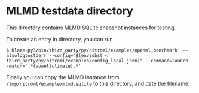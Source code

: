 # MLMD testdata directory

This directory contains MLMD SQLite snapshot instances for testing.

To create an entry in directory, you can run

```shell
$ blaze-py3/bin/third_party/py/nitroml/examples/openml_benchmark  --alsologtostderr --config="$(envsubst < third_party/py/nitroml/examples/config_local.json)" --command=launch --match='.*(vowel|climate).*'
```

Finally you can copy the MLMD instance from `/tmp/nitroml/example/mlmd.sqlite`
to this directory, and date the filename.

